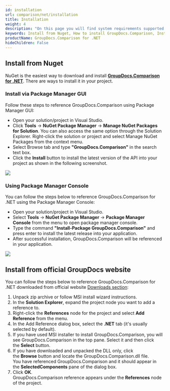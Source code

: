 ```yaml
---
id: installation
url: comparison/net/installation
title: Installation
weight: 4
description: "On this page you will find system requirements supported platforms, development environments. GroupDocs.Comparison for .NET does not require any external software or third party tool to be installed."
keywords: Install from Nuget, How to install GroupDocs.Comparison, Install from website 
productName: GroupDocs.Comparison for .NET
hideChildren: False
---
```

## Install from Nuget

NuGet is the easiest way to download and install **[GroupDocs.Comparison for .NET](https://products.groupdocs.com/comparison/net)**. There are ways to install it in your project.

### Install via Package Manager GUI

Follow these steps to reference GroupDocs.Comparison using Package Manager GUI:

*   Open your solution/project in Visual Studio.
*   Click **Tools** -> **NuGet Package Manager** -> **Manage NuGet Packages for Solution**. You can also access the same option through the Solution Explorer. Right-click the solution or project and select Manage NuGet Packages from the context menu.
*   Select Browse tab and type **"GroupDocs.Comparison"** in the search text box.
*   Click the **Install** button to install the latest version of the API into your project as shown in the following screenshot.
    

![](/comparison/net/images/installation.png)

### Using Package Manager Console

You can follow the steps below to reference GroupDocs.Comparison for .NET using the Package Manager Console:

*   Open your solution/project in Visual Studio.
*   Select **Tools** -> **NuGet Package Manager** -> **Package Manager Console** from the menu to open package manager console.
*   Type the command **"Install-Package GroupDocs.Comparison"** and press enter to install the latest release into your application.
*   After successful installation, GroupDocs.Comparison will be referenced in your application.  
    

![](/comparison/net/images/installation_1.png)

## Install from official GroupDocs website

You can follow the steps below to reference GroupDocs.Comparison for .NET downloaded from official website [Downloads section](https://downloads.groupdocs.com/comparison/net):

1.  Unpack zip archive or follow MSI install wizard instructions.
2.  In the **Solution Explorer**, expand the project node you want to add a reference to.
3.  Right-click the **References** node for the project and select **Add Reference** from the menu.
4.  In the Add Reference dialog box, select the **.NET** tab (it's usually selected by default).
5.  If you have used MSI installer to install GroupDocs.Comparison, you will see GroupDocs.Comparison in the top pane. Select it and then click the **Select** button.
6.  If you have downloaded and unpacked the DLL only, click the **Browse** button and locate the GroupDocs.Comparison.dll file.   
    You have referenced GroupDocs.Comparison and it should appear in the **SelectedComponents** pane of the dialog box.
7.  Click **OK**.   
    GroupDocs.Comparison reference appears under the **References** node of the project.
